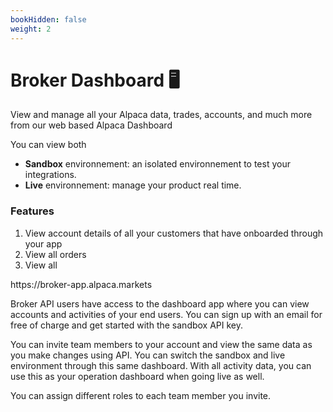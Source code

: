 ```yaml
---
bookHidden: false
weight: 2
---
```


# Broker Dashboard 🖥

View and manage all your Alpaca data, trades, accounts, and much more from our web based Alpaca Dashboard

You can view both

- **Sandbox** environnement: an isolated environnement to test your integrations.
- **Live** environnement: manage your product real time.

### Features

1. View account details of all your customers that have onboarded through your app
2. View all orders
3. View all

<screenshot>
https://broker-app.alpaca.markets

Broker API users have access to the dashboard app where you can view accounts and activities of your end users. You can sign up with an email for free of charge and get started with the sandbox API key.

You can invite team members to your account and view the same data as you make changes using API. You can switch the sandbox and live environment through this same dashboard. With all activity data, you can use this as your operation dashboard when going live as well.

You can assign different roles to each team member you invite.
